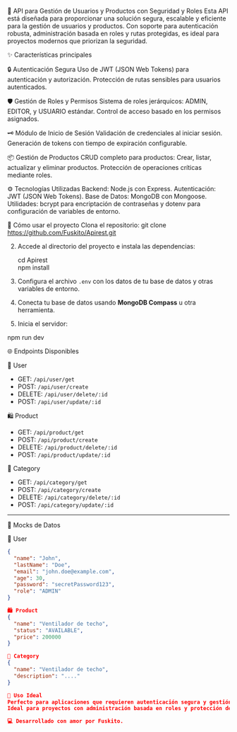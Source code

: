 🌟 API para Gestión de Usuarios y Productos con Seguridad y Roles
Esta API está diseñada para proporcionar una solución segura, escalable y eficiente para la gestión de usuarios y productos. Con soporte para autenticación robusta, administración basada en roles y rutas protegidas, es ideal para proyectos modernos que priorizan la seguridad.

✨ Características principales

🔒 Autenticación Segura
Uso de JWT (JSON Web Tokens) para autenticación y autorización.
Protección de rutas sensibles para usuarios autenticados.

🛡️ Gestión de Roles y Permisos
Sistema de roles jerárquicos:
ADMIN, EDITOR, y USUARIO estándar.
Control de acceso basado en los permisos asignados.

🗝️ Módulo de Inicio de Sesión
Validación de credenciales al iniciar sesión.
Generación de tokens con tiempo de expiración configurable.

📦 Gestión de Productos
CRUD completo para productos:
Crear, listar, actualizar y eliminar productos.
Protección de operaciones críticas mediante roles.

⚙️ Tecnologías Utilizadas
Backend: Node.js con Express.
Autenticación: JWT (JSON Web Tokens).
Base de Datos: MongoDB con Mongoose.
Utilidades: bcrypt para encriptación de contraseñas y dotenv para configuración de variables de entorno.

🚀 Cómo usar el proyecto
Clona el repositorio:
git clone https://github.com/Fuskito/Apirest.git


2.  Accede al directorio del proyecto e instala las dependencias:
    
    
    cd Apirest  
    npm install
    
   
    
3.  Configura el archivo `.env` con los datos de tu base de datos y otras variables de entorno.
4.  Conecta tu base de datos usando **MongoDB Compass** u otra herramienta.
5.  Inicia el servidor:
    
npm run dev

    

    



🌐 Endpoints Disponibles

👤 User

-   GET: `/api/user/get`
-   POST: `/api/user/create`
-   DELETE: `/api/user/delete/:id`
-   POST: `/api/user/update/:id`

🛍️ Product

-   GET: `/api/product/get`
-   POST: `/api/product/create`
-   DELETE: `/api/product/delete/:id`
-   POST: `/api/product/update/:id`

📂 Category

-   GET: `/api/category/get`
-   POST: `/api/category/create`
-   DELETE: `/api/category/delete/:id`
-   POST: `/api/category/update/:id`

----------

📄 Mocks de Datos

👤 User

```json
{
  "name": "John",
  "lastName": "Doe",
  "email": "john.doe@example.com",
  "age": 30,
  "password": "secretPassword123",
  "role": "ADMIN"
}

🛍️ Product
{
  "name": "Ventilador de techo",
  "status": "AVAILABLE",
  "price": 200000
}

📂 Category
{
  "name": "Ventilador de techo",
  "description": "...."
}

📌 Uso Ideal
Perfecto para aplicaciones que requieren autenticación segura y gestión de usuarios y productos.
Ideal para proyectos con administración basada en roles y protección de rutas sensibles.

💻 Desarrollado con amor por Fuskito.